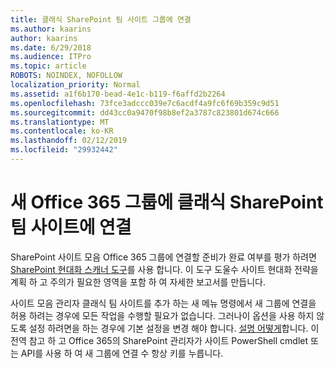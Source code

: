 ```yaml
---
title: 클래식 SharePoint 팀 사이트 그룹에 연결
ms.author: kaarins
author: kaarins
ms.date: 6/29/2018
ms.audience: ITPro
ms.topic: article
ROBOTS: NOINDEX, NOFOLLOW
localization_priority: Normal
ms.assetid: a1f6b170-bead-4e1c-b119-f6affd2b2264
ms.openlocfilehash: 73fce3adccc039e7c6acdf4a9fc6f69b359c9d51
ms.sourcegitcommit: dd43cc0a9470f98b8ef2a3787c823801d674c666
ms.translationtype: MT
ms.contentlocale: ko-KR
ms.lasthandoff: 02/12/2019
ms.locfileid: "29932442"
---
```

# <a name="connect-classic-sharepoint-team-sites-to-new-office-365-groups"></a>새 Office 365 그룹에 클래식 SharePoint 팀 사이트에 연결

SharePoint 사이트 모음 Office 365 그룹에 연결할 준비가 완료 여부를 평가 하려면 [SharePoint 현대화 스캐너 도구](https://go.microsoft.com/fwlink/?linkid=873066)를 사용 합니다. 이 도구 도울수 사이트 현대화 전략을 계획 하 고 주의가 필요한 영역을 포함 하 여 자세한 보고서를 만듭니다.
  
사이트 모음 관리자 클래식 팀 사이트를 추가 하는 새 메뉴 명령에서 새 그룹에 연결을 허용 하려는 경우에 모든 작업을 수행할 필요가 없습니다. 그러나이 옵션을 사용 하지 않도록 설정 하려면을 하는 경우에 기본 설정을 변경 해야 합니다. [설명 어떻게](https://go.microsoft.com/fwlink/?linkid=2004316)합니다. 이 전역 참고 하 고 Office 365의 SharePoint 관리자가 사이트 PowerShell cmdlet 또는 API를 사용 하 여 새 그룹에 연결 수 항상 키를 누릅니다.
  

